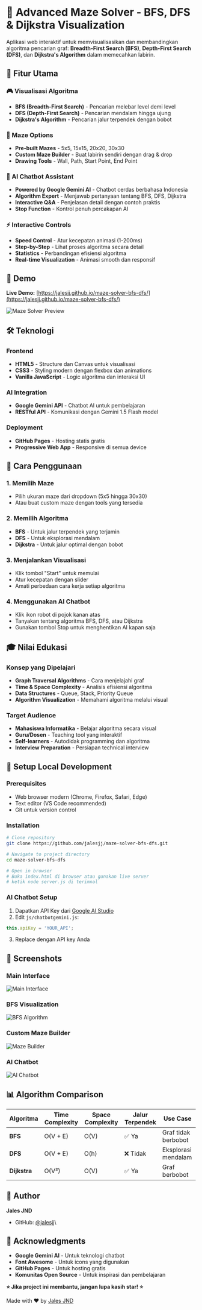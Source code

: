 # 🧩 Advanced Maze Solver - BFS, DFS & Dijkstra Visualization

Aplikasi web interaktif untuk memvisualisasikan dan membandingkan algoritma pencarian graf: **Breadth-First Search (BFS)**, **Depth-First Search (DFS)**, dan **Dijkstra's Algorithm** dalam memecahkan labirin.

## 🌟 Fitur Utama

### 🎮 Visualisasi Algoritma
- **BFS (Breadth-First Search)** - Pencarian melebar level demi level
- **DFS (Depth-First Search)** - Pencarian mendalam hingga ujung
- **Dijkstra's Algorithm** - Pencarian jalur terpendek dengan bobot

### 🎨 Maze Options
- **Pre-built Mazes** - 5x5, 15x15, 20x20, 30x30
- **Custom Maze Builder** - Buat labirin sendiri dengan drag & drop
- **Drawing Tools** - Wall, Path, Start Point, End Point

### 🤖 AI Chatbot Assistant
- **Powered by Google Gemini AI** - Chatbot cerdas berbahasa Indonesia
- **Algorithm Expert** - Menjawab pertanyaan tentang BFS, DFS, Dijkstra
- **Interactive Q&A** - Penjelasan detail dengan contoh praktis
- **Stop Function** - Kontrol penuh percakapan AI

### ⚡ Interactive Controls
- **Speed Control** - Atur kecepatan animasi (1-200ms)
- **Step-by-Step** - Lihat proses algoritma secara detail
- **Statistics** - Perbandingan efisiensi algoritma
- **Real-time Visualization** - Animasi smooth dan responsif

## 🚀 Demo

**Live Demo:** [https://jalesjj.github.io/maze-solver-bfs-dfs/](https://jalesjj.github.io/maze-solver-bfs-dfs/)

![Maze Solver Preview](https://via.placeholder.com/800x400/4CAF50/FFFFFF?text=Maze+Solver+Preview)

## 🛠️ Teknologi

### Frontend
- **HTML5** - Structure dan Canvas untuk visualisasi
- **CSS3** - Styling modern dengan flexbox dan animations
- **Vanilla JavaScript** - Logic algoritma dan interaksi UI

### AI Integration
- **Google Gemini API** - Chatbot AI untuk pembelajaran
- **RESTful API** - Komunikasi dengan Gemini 1.5 Flash model

### Deployment
- **GitHub Pages** - Hosting statis gratis
- **Progressive Web App** - Responsive di semua device

## 🎯 Cara Penggunaan

### 1. **Memilih Maze**
- Pilih ukuran maze dari dropdown (5x5 hingga 30x30)
- Atau buat custom maze dengan tools yang tersedia

### 2. **Memilih Algoritma**
- **BFS** - Untuk jalur terpendek yang terjamin
- **DFS** - Untuk eksplorasi mendalam
- **Dijkstra** - Untuk jalur optimal dengan bobot

### 3. **Menjalankan Visualisasi**
- Klik tombol "Start" untuk memulai
- Atur kecepatan dengan slider
- Amati perbedaan cara kerja setiap algoritma

### 4. **Menggunakan AI Chatbot**
- Klik ikon robot di pojok kanan atas
- Tanyakan tentang algoritma BFS, DFS, atau Dijkstra
- Gunakan tombol Stop untuk menghentikan AI kapan saja

## 🎓 Nilai Edukasi

### Konsep yang Dipelajari
- **Graph Traversal Algorithms** - Cara menjelajahi graf
- **Time & Space Complexity** - Analisis efisiensi algoritma
- **Data Structures** - Queue, Stack, Priority Queue
- **Algorithm Visualization** - Memahami algoritma melalui visual

### Target Audience
- **Mahasiswa Informatika** - Belajar algoritma secara visual
- **Guru/Dosen** - Teaching tool yang interaktif
- **Self-learners** - Autodidak programming dan algoritma
- **Interview Preparation** - Persiapan technical interview

## 🔧 Setup Local Development

### Prerequisites
- Web browser modern (Chrome, Firefox, Safari, Edge)
- Text editor (VS Code recommended)
- Git untuk version control

### Installation
```bash
# Clone repository
git clone https://github.com/jalesjj/maze-solver-bfs-dfs.git

# Navigate to project directory
cd maze-solver-bfs-dfs

# Open in browser
# Buka index.html di browser atau gunakan live server
# ketik node server.js di terimnal
```

### AI Chatbot Setup
1. Dapatkan API Key dari [Google AI Studio](https://makersuite.google.com/app/apikey)
2. Edit `js/chatbotgemini.js`:
```javascript
this.apiKey = 'YOUR_API';
```
3. Replace dengan API key Anda

## 🌈 Screenshots

### Main Interface
![Main Interface](https://via.placeholder.com/600x400/2196F3/FFFFFF?text=Main+Interface)

### BFS Visualization
![BFS Algorithm](https://via.placeholder.com/600x400/4CAF50/FFFFFF?text=BFS+Algorithm)

### Custom Maze Builder
![Maze Builder](https://via.placeholder.com/600x400/FF9800/FFFFFF?text=Custom+Maze)

### AI Chatbot
![AI Chatbot](https://via.placeholder.com/600x400/9C27B0/FFFFFF?text=AI+Chatbot)

## 📊 Algorithm Comparison

| Algoritma | Time Complexity | Space Complexity | Jalur Terpendek | Use Case |
|-----------|----------------|------------------|-----------------|----------|
| **BFS** | O(V + E) | O(V) | ✅ Ya | Graf tidak berbobot |
| **DFS** | O(V + E) | O(h) | ❌ Tidak | Eksplorasi mendalam |
| **Dijkstra** | O(V²) | O(V) | ✅ Ya | Graf berbobot |

## 👤 Author

**Jales JND**
- GitHub: [@jalesjj](https://github.com/jalesjj)\

## 🙏 Acknowledgments

- **Google Gemini AI** - Untuk teknologi chatbot
- **Font Awesome** - Untuk icons yang digunakan
- **GitHub Pages** - Untuk hosting gratis
- **Komunitas Open Source** - Untuk inspirasi dan pembelajaran

**⭐ Jika project ini membantu, jangan lupa kasih star! ⭐**

Made with ❤️ by [Jales JND](https://github.com/jalesjj)

</div>
